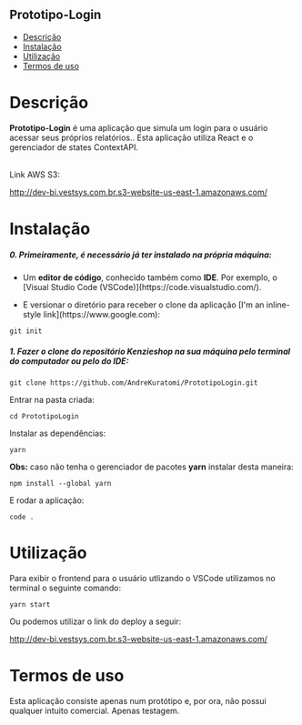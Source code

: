 ## Prototipo-Login

- [Descrição](#descrição)
- [Instalação](#instalação)
- [Utilização](#utilização)
- [Termos de uso](#termos-de-uso)

# Descrição

<p><b>Prototipo-Login</b> é uma aplicação que simula um login para o usuário acessar seus próprios relatórios.. Esta aplicação utiliza React e o gerenciador de states ContextAPI.</p>
<br>
Link AWS S3:

http://dev-bi.vestsys.com.br.s3-website-us-east-1.amazonaws.com/

# Instalação

<h5>0. Primeiramente, é necessário já ter instalado na própria máquina:</h5>

- <p> Um <b>editor de código</b>, conhecido também como <b>IDE</b>. Por exemplo, o [Visual Studio Code (VSCode)](https://code.visualstudio.com/).</p>

- <p> E versionar o diretório para receber o clone da aplicação [I'm an inline-style link](https://www.google.com):</p>

```
git init
```

<h5>1. Fazer o clone do repositório <b>Kenzieshop</b> na sua máquina pelo terminal do computador ou pelo do IDE:</h5>

```
git clone https://github.com/AndreKuratomi/PrototipoLogin.git
```

<p>Entrar na pasta criada:</p>

```
cd PrototipoLogin
```

<p>Instalar as dependências:</p>

```
yarn
```

<p><b>Obs:</b> caso não tenha o gerenciador de pacotes <b>yarn</b> instalar desta maneira:</p>

```
npm install --global yarn
```

<p>E rodar a aplicação:</p>

```
code .
```

# Utilização

<p>Para exibir o frontend para o usuário utlizando o VSCode utilizamos no terminal o seguinte comando:</p>

```
yarn start
```

<p>Ou podemos utilizar o link do deploy a seguir:</p>

http://dev-bi.vestsys.com.br.s3-website-us-east-1.amazonaws.com/

# Termos de uso

<p>Esta aplicação consiste apenas num protótipo e, por ora, não possui qualquer intuito comercial. Apenas testagem.</p>
